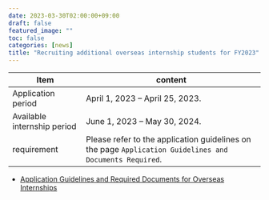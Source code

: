 ```yaml
---
date: 2023-03-30T02:00:00+09:00
draft: false
featured_image: ""
toc: false
categories: [news]
title: "Recruiting additional overseas internship students for FY2023"
---
```


<!--more-->

| Item                        | content                         |
| --------------------------- | ------------------------------- |
| Application period          | April 1, 2023 – April 25, 2023. |
| Available internship period | June 1, 2023 – May 30, 2024.    |
| requirement                 | Please refer to the application guidelines on the page `Application Guidelines and Documents Required`. |

- [Application Guidelines and Required Documents for Overseas Internships](../required-docs.md)
